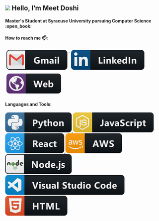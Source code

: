 <h2> <img src="https://media.giphy.com/media/hvRJCLFzcasrR4ia7z/giphy.gif" width="25px"> Hello, I’m Meet Doshi  </h2>

<h4>Master's Student at Syracuse University pursuing Computer Science :open_book: </h4>
<h4>How to reach me 📫: </h4>
   <a href="mailto:meetdoshi33@gmail.com"> 
     <img src="icons/social/gmail.svg" alt="linkedin" style="vertical-align:top; margin:6px 4px">
   </a>
   <a href="https://www.linkedin.com/in/meetdoshi12/">
    <img src="icons/social/linkedin.svg" alt="linkedin" style="vertical-align:top; margin:6px 4px">
   </a> 
   <a href="https://meet12398.github.io/my-portfolio/"> 
     <img src="https://raw.githubusercontent.com/MikeCodesDotNET/ColoredBadges/4a38660afb7be89a6032218589b4454a1285c7f8/svg/dev/misc/web.svg" alt="Website" style="vertical-align:top; margin:6px 4px">
   </a>

<h4>Languages and Tools: </h4>
<p>
  <a href="#">
    <img src="icons/tools/python.svg" alt="Python">
  </a>
  <a href="#">
    <img src="icons/tools/js.svg" alt="JavaSript">
  </a>
  <a href="#">
    <img src="icons/tools/react.svg" alt="ReactJs">
  </a>
  <a href="#">
    <img src="icons/tools/aws.svg" alt="AWS">
  </a>
  <a href="#">
    <img src="icons/tools/nodejs.svg" alt="Node">
  </a>
  <a href="#">
    <img src="icons/tools/visualstudio_code.svg" alt="VisualStudioCode">
  </a>
  <a href="#">
    <img src="icons/tools/html.svg" alt="HTML">
  </a>
  

</p>


<!---
meet12398/meet12398 is a ✨ special ✨ repository because its `README.md` (this file) appears on your GitHub profile.
You can click the Preview link to take a look at your changes.
--->

